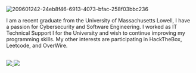 ![209601242-24eb8f46-6913-4073-bfac-258f03bbc236](https://github.com/user-attachments/assets/71d4fd6d-5a41-480d-844d-53f86c6f0281)

I am a recent graduate from the University of Massachusetts Lowell, I have a passion for Cybersecurity and Software Engineering. I worked as IT Technical Support I 
for the University and wish to continue improving my programming skills. My other interests are participating in HackTheBox, Leetcode, and OverWire.
<br><br>

<a href="https://www.linkedin.com/in/khadeer-choudhry-3a09aa205/" target="_blank" rel="noreferrer noopener">
  <img src="https://img.shields.io/badge/-LinkedIn-0a66c2?style=for-the-badge&logo=linkedin&logoColor=white">
</a>

<a href="mailto:khadeerchoudhry810@gmail.com" target="_blank" rel="noreferrer noopener">
  <img src="https://img.shields.io/badge/-Gmail-cb3a2e?style=for-the-badge&logo=gmail&logoColor=white">
</a>
